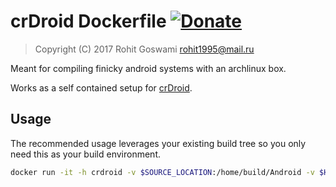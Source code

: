 # crDroid Dockerfile [![Donate](https://img.shields.io/badge/Donate-PayPal-blue.svg?style=for-the-badge)](https://www.paypal.me/HaoZeke/)
> Copyright (C) 2017  Rohit Goswami <rohit1995@mail.ru>

Meant for compiling finicky android systems with an archlinux box.

Works as a self contained setup for [crDroid](https://github.com/crdroidandroid).

## Usage

The recommended usage leverages your existing build tree so you only need this as your build environment.

```bash
docker run -it -h crdroid -v $SOURCE_LOCATION:/home/build/Android -v $HOME/.ccache/:/home/build/.ccache -v $HOME.cache/:/home/build/.cache HaoZeke/crdroid
```
